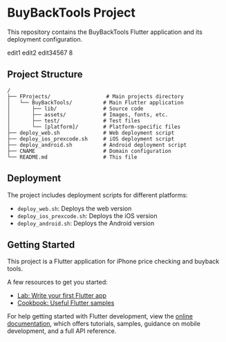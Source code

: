 # BuyBackTools Project

This repository contains the BuyBackTools Flutter application and its deployment configuration.

edit1
edit2
edit34567
8

## Project Structure

```
/
├── FProjects/                  # Main projects directory
│   └── BuyBackTools/          # Main Flutter application
│       ├── lib/               # Source code
│       ├── assets/            # Images, fonts, etc.
│       ├── test/              # Test files
│       └── [platform]/        # Platform-specific files
├── deploy_web.sh              # Web deployment script
├── deploy_ios_prexcode.sh     # iOS deployment script
├── deploy_android.sh          # Android deployment script
├── CNAME                      # Domain configuration
└── README.md                  # This file
```

## Deployment

The project includes deployment scripts for different platforms:
- `deploy_web.sh`: Deploys the web version
- `deploy_ios_prexcode.sh`: Deploys the iOS version
- `deploy_android.sh`: Deploys the Android version

## Getting Started

This project is a Flutter application for iPhone price checking and buyback tools.

A few resources to get you started:

- [Lab: Write your first Flutter app](https://docs.flutter.dev/get-started/codelab)
- [Cookbook: Useful Flutter samples](https://docs.flutter.dev/cookbook)

For help getting started with Flutter development, view the
[online documentation](https://docs.flutter.dev/), which offers tutorials,
samples, guidance on mobile development, and a full API reference.
